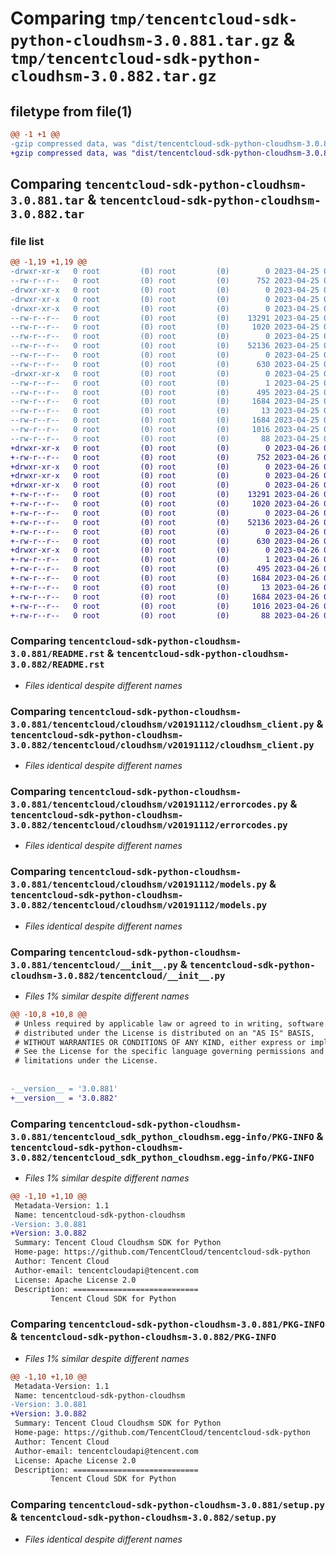 # Comparing `tmp/tencentcloud-sdk-python-cloudhsm-3.0.881.tar.gz` & `tmp/tencentcloud-sdk-python-cloudhsm-3.0.882.tar.gz`

## filetype from file(1)

```diff
@@ -1 +1 @@
-gzip compressed data, was "dist/tencentcloud-sdk-python-cloudhsm-3.0.881.tar", last modified: Tue Apr 25 00:30:24 2023, max compression
+gzip compressed data, was "dist/tencentcloud-sdk-python-cloudhsm-3.0.882.tar", last modified: Wed Apr 26 03:08:11 2023, max compression
```

## Comparing `tencentcloud-sdk-python-cloudhsm-3.0.881.tar` & `tencentcloud-sdk-python-cloudhsm-3.0.882.tar`

### file list

```diff
@@ -1,19 +1,19 @@
-drwxr-xr-x   0 root         (0) root         (0)        0 2023-04-25 00:30:24.000000 tencentcloud-sdk-python-cloudhsm-3.0.881/
--rw-r--r--   0 root         (0) root         (0)      752 2023-04-25 00:30:23.000000 tencentcloud-sdk-python-cloudhsm-3.0.881/README.rst
-drwxr-xr-x   0 root         (0) root         (0)        0 2023-04-25 00:30:24.000000 tencentcloud-sdk-python-cloudhsm-3.0.881/tencentcloud/
-drwxr-xr-x   0 root         (0) root         (0)        0 2023-04-25 00:30:24.000000 tencentcloud-sdk-python-cloudhsm-3.0.881/tencentcloud/cloudhsm/
-drwxr-xr-x   0 root         (0) root         (0)        0 2023-04-25 00:30:24.000000 tencentcloud-sdk-python-cloudhsm-3.0.881/tencentcloud/cloudhsm/v20191112/
--rw-r--r--   0 root         (0) root         (0)    13291 2023-04-25 00:30:23.000000 tencentcloud-sdk-python-cloudhsm-3.0.881/tencentcloud/cloudhsm/v20191112/cloudhsm_client.py
--rw-r--r--   0 root         (0) root         (0)     1020 2023-04-25 00:30:23.000000 tencentcloud-sdk-python-cloudhsm-3.0.881/tencentcloud/cloudhsm/v20191112/errorcodes.py
--rw-r--r--   0 root         (0) root         (0)        0 2023-04-25 00:30:23.000000 tencentcloud-sdk-python-cloudhsm-3.0.881/tencentcloud/cloudhsm/v20191112/__init__.py
--rw-r--r--   0 root         (0) root         (0)    52136 2023-04-25 00:30:23.000000 tencentcloud-sdk-python-cloudhsm-3.0.881/tencentcloud/cloudhsm/v20191112/models.py
--rw-r--r--   0 root         (0) root         (0)        0 2023-04-25 00:30:23.000000 tencentcloud-sdk-python-cloudhsm-3.0.881/tencentcloud/cloudhsm/__init__.py
--rw-r--r--   0 root         (0) root         (0)      630 2023-04-25 00:30:23.000000 tencentcloud-sdk-python-cloudhsm-3.0.881/tencentcloud/__init__.py
-drwxr-xr-x   0 root         (0) root         (0)        0 2023-04-25 00:30:24.000000 tencentcloud-sdk-python-cloudhsm-3.0.881/tencentcloud_sdk_python_cloudhsm.egg-info/
--rw-r--r--   0 root         (0) root         (0)        1 2023-04-25 00:30:24.000000 tencentcloud-sdk-python-cloudhsm-3.0.881/tencentcloud_sdk_python_cloudhsm.egg-info/dependency_links.txt
--rw-r--r--   0 root         (0) root         (0)      495 2023-04-25 00:30:24.000000 tencentcloud-sdk-python-cloudhsm-3.0.881/tencentcloud_sdk_python_cloudhsm.egg-info/SOURCES.txt
--rw-r--r--   0 root         (0) root         (0)     1684 2023-04-25 00:30:24.000000 tencentcloud-sdk-python-cloudhsm-3.0.881/tencentcloud_sdk_python_cloudhsm.egg-info/PKG-INFO
--rw-r--r--   0 root         (0) root         (0)       13 2023-04-25 00:30:24.000000 tencentcloud-sdk-python-cloudhsm-3.0.881/tencentcloud_sdk_python_cloudhsm.egg-info/top_level.txt
--rw-r--r--   0 root         (0) root         (0)     1684 2023-04-25 00:30:24.000000 tencentcloud-sdk-python-cloudhsm-3.0.881/PKG-INFO
--rw-r--r--   0 root         (0) root         (0)     1016 2023-04-25 00:30:23.000000 tencentcloud-sdk-python-cloudhsm-3.0.881/setup.py
--rw-r--r--   0 root         (0) root         (0)       88 2023-04-25 00:30:24.000000 tencentcloud-sdk-python-cloudhsm-3.0.881/setup.cfg
+drwxr-xr-x   0 root         (0) root         (0)        0 2023-04-26 03:08:11.000000 tencentcloud-sdk-python-cloudhsm-3.0.882/
+-rw-r--r--   0 root         (0) root         (0)      752 2023-04-26 03:08:11.000000 tencentcloud-sdk-python-cloudhsm-3.0.882/README.rst
+drwxr-xr-x   0 root         (0) root         (0)        0 2023-04-26 03:08:11.000000 tencentcloud-sdk-python-cloudhsm-3.0.882/tencentcloud/
+drwxr-xr-x   0 root         (0) root         (0)        0 2023-04-26 03:08:11.000000 tencentcloud-sdk-python-cloudhsm-3.0.882/tencentcloud/cloudhsm/
+drwxr-xr-x   0 root         (0) root         (0)        0 2023-04-26 03:08:11.000000 tencentcloud-sdk-python-cloudhsm-3.0.882/tencentcloud/cloudhsm/v20191112/
+-rw-r--r--   0 root         (0) root         (0)    13291 2023-04-26 03:08:11.000000 tencentcloud-sdk-python-cloudhsm-3.0.882/tencentcloud/cloudhsm/v20191112/cloudhsm_client.py
+-rw-r--r--   0 root         (0) root         (0)     1020 2023-04-26 03:08:11.000000 tencentcloud-sdk-python-cloudhsm-3.0.882/tencentcloud/cloudhsm/v20191112/errorcodes.py
+-rw-r--r--   0 root         (0) root         (0)        0 2023-04-26 03:08:11.000000 tencentcloud-sdk-python-cloudhsm-3.0.882/tencentcloud/cloudhsm/v20191112/__init__.py
+-rw-r--r--   0 root         (0) root         (0)    52136 2023-04-26 03:08:11.000000 tencentcloud-sdk-python-cloudhsm-3.0.882/tencentcloud/cloudhsm/v20191112/models.py
+-rw-r--r--   0 root         (0) root         (0)        0 2023-04-26 03:08:11.000000 tencentcloud-sdk-python-cloudhsm-3.0.882/tencentcloud/cloudhsm/__init__.py
+-rw-r--r--   0 root         (0) root         (0)      630 2023-04-26 03:08:11.000000 tencentcloud-sdk-python-cloudhsm-3.0.882/tencentcloud/__init__.py
+drwxr-xr-x   0 root         (0) root         (0)        0 2023-04-26 03:08:11.000000 tencentcloud-sdk-python-cloudhsm-3.0.882/tencentcloud_sdk_python_cloudhsm.egg-info/
+-rw-r--r--   0 root         (0) root         (0)        1 2023-04-26 03:08:11.000000 tencentcloud-sdk-python-cloudhsm-3.0.882/tencentcloud_sdk_python_cloudhsm.egg-info/dependency_links.txt
+-rw-r--r--   0 root         (0) root         (0)      495 2023-04-26 03:08:11.000000 tencentcloud-sdk-python-cloudhsm-3.0.882/tencentcloud_sdk_python_cloudhsm.egg-info/SOURCES.txt
+-rw-r--r--   0 root         (0) root         (0)     1684 2023-04-26 03:08:11.000000 tencentcloud-sdk-python-cloudhsm-3.0.882/tencentcloud_sdk_python_cloudhsm.egg-info/PKG-INFO
+-rw-r--r--   0 root         (0) root         (0)       13 2023-04-26 03:08:11.000000 tencentcloud-sdk-python-cloudhsm-3.0.882/tencentcloud_sdk_python_cloudhsm.egg-info/top_level.txt
+-rw-r--r--   0 root         (0) root         (0)     1684 2023-04-26 03:08:11.000000 tencentcloud-sdk-python-cloudhsm-3.0.882/PKG-INFO
+-rw-r--r--   0 root         (0) root         (0)     1016 2023-04-26 03:08:11.000000 tencentcloud-sdk-python-cloudhsm-3.0.882/setup.py
+-rw-r--r--   0 root         (0) root         (0)       88 2023-04-26 03:08:11.000000 tencentcloud-sdk-python-cloudhsm-3.0.882/setup.cfg
```

### Comparing `tencentcloud-sdk-python-cloudhsm-3.0.881/README.rst` & `tencentcloud-sdk-python-cloudhsm-3.0.882/README.rst`

 * *Files identical despite different names*

### Comparing `tencentcloud-sdk-python-cloudhsm-3.0.881/tencentcloud/cloudhsm/v20191112/cloudhsm_client.py` & `tencentcloud-sdk-python-cloudhsm-3.0.882/tencentcloud/cloudhsm/v20191112/cloudhsm_client.py`

 * *Files identical despite different names*

### Comparing `tencentcloud-sdk-python-cloudhsm-3.0.881/tencentcloud/cloudhsm/v20191112/errorcodes.py` & `tencentcloud-sdk-python-cloudhsm-3.0.882/tencentcloud/cloudhsm/v20191112/errorcodes.py`

 * *Files identical despite different names*

### Comparing `tencentcloud-sdk-python-cloudhsm-3.0.881/tencentcloud/cloudhsm/v20191112/models.py` & `tencentcloud-sdk-python-cloudhsm-3.0.882/tencentcloud/cloudhsm/v20191112/models.py`

 * *Files identical despite different names*

### Comparing `tencentcloud-sdk-python-cloudhsm-3.0.881/tencentcloud/__init__.py` & `tencentcloud-sdk-python-cloudhsm-3.0.882/tencentcloud/__init__.py`

 * *Files 1% similar despite different names*

```diff
@@ -10,8 +10,8 @@
 # Unless required by applicable law or agreed to in writing, software
 # distributed under the License is distributed on an "AS IS" BASIS,
 # WITHOUT WARRANTIES OR CONDITIONS OF ANY KIND, either express or implied.
 # See the License for the specific language governing permissions and
 # limitations under the License.
 
 
-__version__ = '3.0.881'
+__version__ = '3.0.882'
```

### Comparing `tencentcloud-sdk-python-cloudhsm-3.0.881/tencentcloud_sdk_python_cloudhsm.egg-info/PKG-INFO` & `tencentcloud-sdk-python-cloudhsm-3.0.882/tencentcloud_sdk_python_cloudhsm.egg-info/PKG-INFO`

 * *Files 1% similar despite different names*

```diff
@@ -1,10 +1,10 @@
 Metadata-Version: 1.1
 Name: tencentcloud-sdk-python-cloudhsm
-Version: 3.0.881
+Version: 3.0.882
 Summary: Tencent Cloud Cloudhsm SDK for Python
 Home-page: https://github.com/TencentCloud/tencentcloud-sdk-python
 Author: Tencent Cloud
 Author-email: tencentcloudapi@tencent.com
 License: Apache License 2.0
 Description: ============================
         Tencent Cloud SDK for Python
```

### Comparing `tencentcloud-sdk-python-cloudhsm-3.0.881/PKG-INFO` & `tencentcloud-sdk-python-cloudhsm-3.0.882/PKG-INFO`

 * *Files 1% similar despite different names*

```diff
@@ -1,10 +1,10 @@
 Metadata-Version: 1.1
 Name: tencentcloud-sdk-python-cloudhsm
-Version: 3.0.881
+Version: 3.0.882
 Summary: Tencent Cloud Cloudhsm SDK for Python
 Home-page: https://github.com/TencentCloud/tencentcloud-sdk-python
 Author: Tencent Cloud
 Author-email: tencentcloudapi@tencent.com
 License: Apache License 2.0
 Description: ============================
         Tencent Cloud SDK for Python
```

### Comparing `tencentcloud-sdk-python-cloudhsm-3.0.881/setup.py` & `tencentcloud-sdk-python-cloudhsm-3.0.882/setup.py`

 * *Files identical despite different names*

